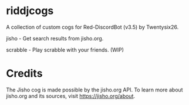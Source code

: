# riddjcogs

A collection of custom cogs for Red-DiscordBot (v3.5) by Twentysix26.

jisho - Get search results from jisho.org.

scrabble - Play scrabble with your friends. (WIP)

# Credits

The Jisho cog is made possible by the jisho.org API. To learn more about jisho.org and its sources, visit https://jisho.org/about.